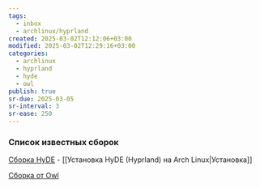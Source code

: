 ```yaml
---
tags:
  - inbox
  - archlinux/hyprland
created: 2025-03-02T12:12:06+03:00
modified: 2025-03-02T12:29:16+03:00
categories:
  - archlinux
  - hyprland
  - hyde
  - owl
publish: true
sr-due: 2025-03-05
sr-interval: 3
sr-ease: 250
---
```

### Список известных сборок

[Сборка HyDE](https://github.com/Hyde-project/hyde) - [[Установка HyDE (Hyprland) на Arch Linux|Установка]]

[Сборка от Owl](https://gitlab.com/prolinux410/owl_dots/-/tree/main/hyprland?ref_type=heads)